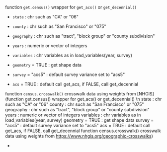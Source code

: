 function `get.census()` wrapper for `get_acs()` or `get_decennial()`

-   `state` : chr such as "CA" or "06"

-   `county` : chr such as "San Francisco" or "075"

-   `geography` : chr such as "tract", "block group" or "county subdivision"

-   `years` : numeric or vector of integers

-   `variables` : chr variables as in load_variables(year, survey)

-   `geometry` = TRUE : get shape data

-   `survey` = "acs5" : default survey variance set to "acs5"

-   `acs` = TRUE : default call get_acs, if FALSE, call get_decennial

function `census.crosswalk()` crosswalk data using weights from [NHGIS](function get.census() wrapper for get_acs() or get_decennial() \n state : chr such as "CA" or "06" county : chr such as "San Francisco" or "075" geography : chr such as "tract", "block group" or "county subdivision" years : numeric or vector of integers variables : chr variables as in load_variables(year, survey) geometry = TRUE : get shape data survey = "acs5" : default survey variance set to "acs5" acs = TRUE : default call get_acs, if FALSE, call get_decennial  function census.crosswalk() crosswalk data using weights from https://www.nhgis.org/geographic-crosswalks)

-   
